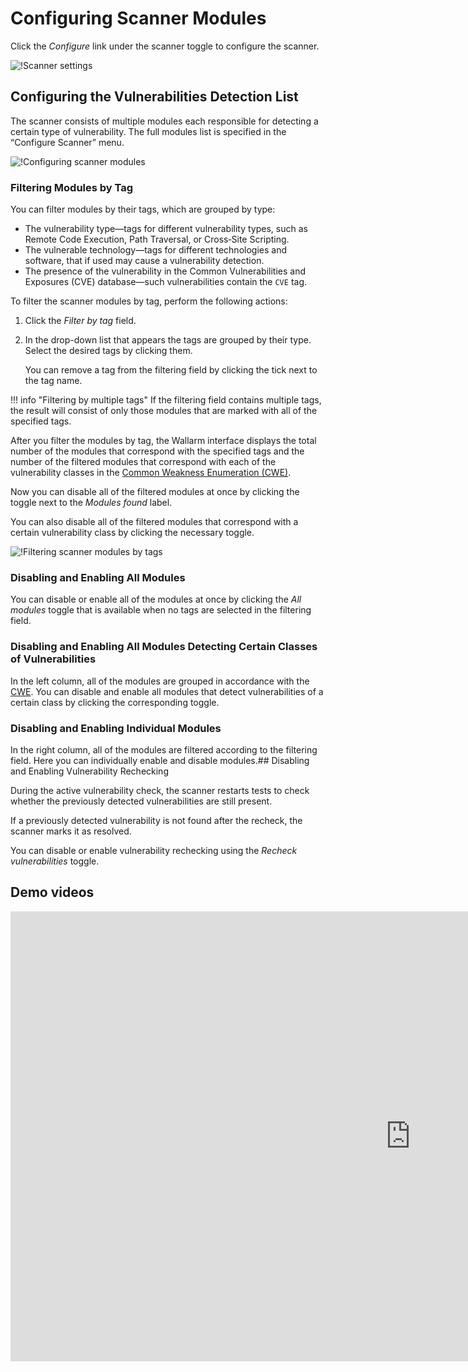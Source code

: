 [link-cwe-about]:       https://cwe.mitre.org/about/index.html

[img-scanner-settings]:    ../../images/user-guides/scanner/configure-scanner.png
[img-scanner-modules]:      ../../images/user-guides/scanner/modules-overview.png
[img-filter-modules]:       ../../images/user-guides/scanner/filter-modules.png


# Configuring Scanner Modules

Click the *Configure* link under the scanner toggle to configure the scanner.

![!Scanner settings][img-scanner-settings]

## Configuring the Vulnerabilities Detection List

The scanner consists of multiple modules each responsible for detecting a certain type of vulnerability. The full modules list is specified in the “Configure Scanner” menu.

![!Configuring scanner modules][img-scanner-modules]

### Filtering Modules by Tag

You can filter modules by their tags, which are grouped by type:
*   The vulnerability type—tags for different vulnerability types, such as Remote Code Execution, Path Traversal, or Cross‑Site Scripting.
*   The vulnerable technology—tags for different technologies and software, that if used may cause a vulnerability detection. 
*   The presence of the vulnerability in the Common Vulnerabilities and Exposures (CVE) database—such vulnerabilities contain the `CVE` tag.

To filter the scanner modules by tag, perform the following actions:
1.  Click the *Filter by tag* field.
2.  In the drop-down list that appears the tags are grouped by their type. Select the desired tags by clicking them. 

    You can remove a tag from the filtering field by clicking the tick next to the tag name.
    
!!! info "Filtering by multiple tags"
    If the filtering field contains multiple tags, the result will consist of only those modules that are marked with all of the specified tags.

After you filter the modules by tag, the Wallarm interface displays the total number of the modules that correspond with the specified tags and the number of the filtered modules that correspond with each of the vulnerability classes in the [Common Weakness Enumeration (CWE)][link-cwe-about].

Now you can disable all of the filtered modules at once by clicking the toggle next to the *Modules found* label.

You can also disable all of the filtered modules that correspond with a certain vulnerability class by clicking the necessary toggle.

![!Filtering scanner modules by tags][img-filter-modules]

###  Disabling and Enabling All Modules

You can disable or enable all of the modules at once by clicking the *All modules* toggle that is available when no tags are selected in the filtering field.

### Disabling and Enabling All Modules Detecting Certain Classes of Vulnerabilities

In the left column, all of the modules are grouped in accordance with the [CWE][link-cwe-about]. You can disable and enable all modules that detect vulnerabilities of a certain class by clicking the corresponding toggle.

### Disabling and Enabling Individual Modules

 In the right column, all of the modules are filtered according to the filtering field. Here you can individually enable and disable modules.## Disabling and Enabling Vulnerability Rechecking

During the active vulnerability check, the scanner restarts tests to check whether the previously detected vulnerabilities are still present.

If a previously detected vulnerability is not found after the recheck, the scanner marks it as resolved.

You can disable or enable vulnerability rechecking using the *Recheck vulnerabilities* toggle.

## Demo videos

<div class="video-wrapper">
  <iframe width="1280" height="720" src="https://www.youtube.com/embed/qJ1evgbDMLA" frameborder="0" allow="accelerometer; autoplay; encrypted-media; gyroscope; picture-in-picture" allowfullscreen></iframe>
</div>